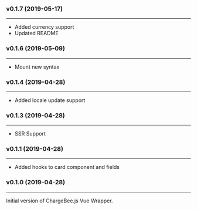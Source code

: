 ### v0.1.7 (2019-05-17)
* * *
* Added currency support
* Updated README

### v0.1.6 (2019-05-09)
* * *
* Mount new syntax

### v0.1.4 (2019-04-28)
* * *
* Added locale update support

### v0.1.3 (2019-04-28)
* * *
* SSR Support

### v0.1.1  (2019-04-28)
* * *
* Added hooks to card component and fields

### v0.1.0  (2019-04-28)
* * *
Initial version of ChargeBee.js Vue Wrapper.
